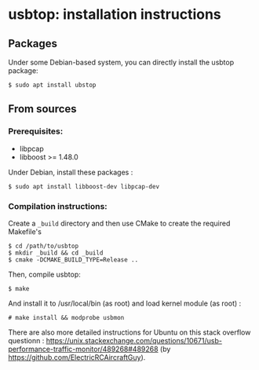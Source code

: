usbtop: installation instructions
=================================

Packages
--------

Under some Debian-based system, you can directly install the usbtop package:

```
$ sudo apt install ubstop
```

From sources
------------

### Prerequisites:

  * libpcap
  * libboost >= 1.48.0

Under Debian, install these packages :

```
$ sudo apt install libboost-dev libpcap-dev
```

### Compilation instructions:

Create a ``_build`` directory and then use CMake to create the required Makefile's

```
$ cd /path/to/usbtop
$ mkdir _build && cd _build
$ cmake -DCMAKE_BUILD_TYPE=Release ..
```

Then, compile usbtop:

```
$ make
```

And install it to /usr/local/bin (as root) and load kernel module (as root) :

```
# make install && modprobe usbmon
```

There are also more detailed instructions for Ubuntu on this stack overflow
questionn :
https://unix.stackexchange.com/questions/10671/usb-performance-traffic-monitor/489268#489268
(by https://github.com/ElectricRCAircraftGuy).
